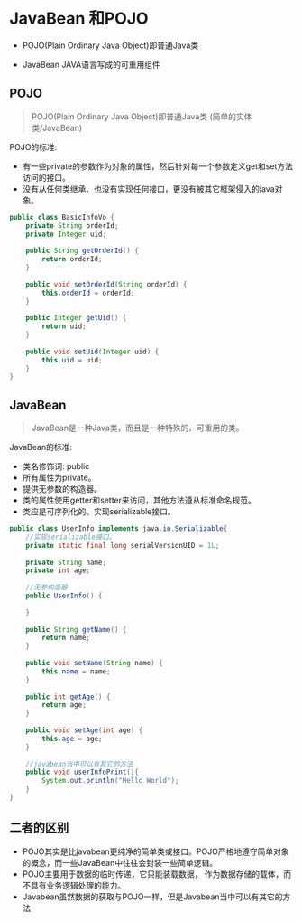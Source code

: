 # JavaBean 和POJO

- POJO(Plain Ordinary Java Object)即普通Java类

-  JavaBean  JAVA语言写成的可重用组件

  

## POJO

> POJO(Plain Ordinary Java Object)即普通Java类 (简单的实体类/JavaBean)

POJO的标准:

- 有一些private的参数作为对象的属性，然后针对每一个参数定义get和set方法访问的接口。
- 没有从任何类继承、也没有实现任何接口，更没有被其它框架侵入的java对象。

```java
public class BasicInfoVo {
	private String orderId;
	private Integer uid;
	
	public String getOrderId() {
    	return orderId;
	}
 
	public void setOrderId(String orderId) {
    	this.orderId = orderId;
	}
 
	public Integer getUid() {
    	return uid;
	}
 
	public void setUid(Integer uid) {
    	this.uid = uid;
	}
}
```

## JavaBean

> JavaBean是一种Java类，而且是一种特殊的、可重用的类。

JavaBean的标准:

- 类名修饰词: public
- 所有属性为private。
- 提供无参数的构造器。
- 类的属性使用getter和setter来访问，其他方法遵从标准命名规范。
- 类应是可序列化的。实现serializable接口。

```java
public class UserInfo implements java.io.Serializable{  
	//实现serializable接口。  
	private static final long serialVersionUID = 1L;  
 
	private String name;  
	private int age;  
 
	//无参构造器  
	public UserInfo() {  
	 
	}  
 
	public String getName() {  
	    return name;  
	}  
 
	public void setName(String name) {  
  		this.name = name;  
	}  
 
	public int getAge() {  
    	return age;  
	}  
 
	public void setAge(int age) {  
    	this.age = age;  
	}  
 
	//javabean当中可以有其它的方法  
	public void userInfoPrint(){  
    	System.out.println("Hello World");  
	}  
}

```

## 二者的区别

- POJO其实是比javabean更纯净的简单类或接口。POJO严格地遵守简单对象的概念，而一些JavaBean中往往会封装一些简单逻辑。
- POJO主要用于数据的临时传递，它只能装载数据， 作为数据存储的载体，而不具有业务逻辑处理的能力。
- Javabean虽然数据的获取与POJO一样，但是Javabean当中可以有其它的方法
  